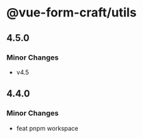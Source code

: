 # @vue-form-craft/utils

## 4.5.0

### Minor Changes

- v4.5

## 4.4.0

### Minor Changes

- feat pnpm workspace
